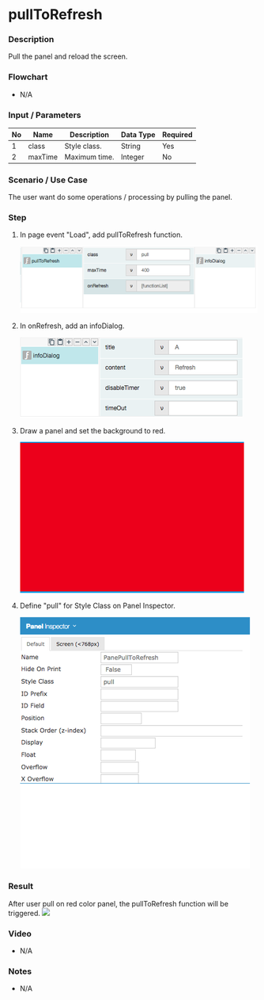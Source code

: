 #  pullToRefresh

### Description

Pull the panel and reload the screen.

### Flowchart

- N/A

### Input / Parameters

| No | Name | Description | Data Type | Required | 
| ------ | ------ | ------ |------ | ------ | 
| 1 | class | Style class. | String | Yes | 
| 2 | maxTime | Maximum time. | Integer | No | 


### Scenario / Use Case

The user want do some operations / processing by pulling the panel.

### Step

1.  In page event "Load",  add pullToRefresh function.

    ![](pullToRefresh-step-1.png?raw=true)

2.  In onRefresh, add an infoDialog.

    ![](pullToRefresh-step-2.png?raw=true)

3.  Draw a panel and set the background to red.

    ![](pullToRefresh-step-3.png?raw=true) 

4.  Define "pull" for Style Class on Panel Inspector.

    ![](pullToRefresh-step-4.png?raw=true)
    
### Result

After user pull on red color panel, the pullToRefresh function will be triggered.
![](pullToRefresh-result-5.png?raw=true)

### Video

- N/A

### Notes

- N/A